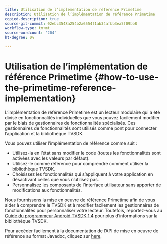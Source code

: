 ```yaml
---
title: Utilisation de l’implémentation de référence Primetime
description: Utilisation de l’implémentation de référence Primetime
copied-description: true
source-git-commit: 02ebc3548a254b2a6554f1ab34afbb3ea5f09bb8
workflow-type: tm+mt
source-wordcount: '204'
ht-degree: 0%

---
```


# Utilisation de l’implémentation de référence Primetime {#how-to-use-the-primetime-reference-implementation}

L’implémentation de référence Primetime est un lecteur modulaire qui a été divisé en fonctionnalités individuelles que vous pouvez facilement modifier par le biais de gestionnaires de fonctionnalités spécialisés. Ces gestionnaires de fonctionnalités sont utilisés comme pont pour connecter l’application et la bibliothèque TVSDK.

Vous pouvez utiliser l’implémentation de référence comme suit :

* Utilisez-la en l’état sans modifier le code (toutes les fonctionnalités sont activées avec les valeurs par défaut).
* Utilisez-le comme référence pour comprendre comment utiliser la bibliothèque TVSDK.
* Choisissez les fonctionnalités qui s’appliquent à votre application en désactivant celles que vous n’utilisez pas.
* Personnalisez les composants de l’interface utilisateur sans apporter de modifications aux fonctionnalités.

Nous fournissons la mise en oeuvre de référence Primetime afin de vous aider à comprendre le TVSDK et à modifier facilement les gestionnaires de fonctionnalités pour personnaliser votre lecteur. Toutefois, reportez-vous au [Guide du programmeur Android TVSDK 1.4](https://helpx.adobe.com/content/dam/help/en/primetime/programming-guides/psdk_android.pdf) pour plus d’informations sur la bibliothèque TVSDK.

Pour accéder facilement à la documentation de l’API de mise en oeuvre de référence au format Javadoc, cliquez sur [here](https://help.adobe.com/en_US/primetime/api/reference_implementation/android/javadoc/index.html).
